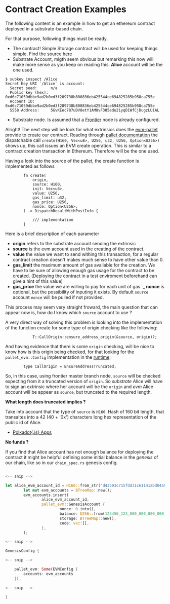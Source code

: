 # Contract Creation Examples

The following content is an example in how to get an ethereum contract deployed in a substrate-based chain.

For that purpose, following things must be ready.

- The contract! Simple Storage contract will be used for keeping things simple. Find the source [here](./resources/SimpleStorage.sol)
- Substrate Account, migth seem obvious but remarking this now will make more sense as you keep on reading this. **Alice** account will be the one used.
```
$ subkey inspect /Alice
Secret Key URI `/Alice` is account:
  Secret seed:      n/a
  Public key (hex): 0xd6c71059dbbe9ad2b0ed3f289738b800836eb425544ce694825285b958ca755e
  Account ID:       0xd6c71059dbbe9ad2b0ed3f289738b800836eb425544ce694825285b958ca755e
  SS58 Address:     5GvKEoc787uDV8etY1AM8vF385edu2iyqD1WfCjDugzLUiAL

```
- Substrate node. Is assumed that a [Frontier](https://github.com/paritytech/frontier) node is already configured.

Alright! The next step will be look for what extrinsics does the [evm-pallet](https://github.com/paritytech/frontier/blob/master/docs/frame/evm.md) provide to create our contract. Reading through [pallet documentation](https://substrate.dev/rustdocs/v2.0.0/pallet_evm/index.html) the dispatchable call `create(H160, Vec<u8>, U256, u32, U256, Option<U256>)` shows up, this call issues an EVM create operation. This is similar to a contract creation transaction in Ethereum. Therefore will be the one used. 

Having a look into the source of the pallet, the create function is implemented as follows

```
		fn create(
			origin,
			source: H160,
			init: Vec<u8>,
			value: U256,
			gas_limit: u32,
			gas_price: U256,
			nonce: Option<U256>,
		) -> DispatchResultWithPostInfo {

			/// implementation
		}
```

Here is a brief description of each parameter
- **origin** refers to the substrate account sending the extrinsic
- **source** is the evm account used in the creating of the contract.
- **value** the value we want to send withing this transaction, for a regular contract creation doesn't makes much sense to have other value than 0.
- **gas_limit** the maximum amount of gas available for the creation. We have to be sure of allowing enough gas usage for the contract to be created. (Deploying the contract in a test enviroment beforehand can give a hint of this value)
- **gas_price** the value we are willing to pay for each unit of gas.
_ **nonce** is optional, but the possibility of inputing it exists. By default `source` account `nonce` will be pulled if not provided.

This process may seem very straight froward, the main question that can appear now is, how do I know which `source` account to use ?

A very direct way of solving this problem is looking into the implementation of the function create for some type of origin checking like the following:
```
			T::CallOrigin::ensure_address_origin(&source, origin)?;
```

And having evidence that there is some `origin` checking, will be nice to know how is this origin being checked, for that looking for the `pallet_evm::Config` implementation in the [runtime](https://github.com/paritytech/frontier/blob/master/template/runtime/src/lib.rs#L285):

```
		type CallOrigin = EnsureAddressTruncated;
```

So, in this case, using frontier master branch node, `source` will be checked expecting from it a truncated version of `origin`. So _substrate_ Alice will have to sign an extrinsic where her account will be the `origin` and _evm_ Alice account will be appear as `source`, but truncated to the required length.

**What length does truncated implies ?**

Take into account that the type of `source` is `H160`. Hash of 160 bit length, that transaltes into a 42 (40 + '0x') characters long hex representation of the public id of Alice.

- [Polkadot{.js} Apps](https://polkadot.js.org/apps/)

**No funds ?**

If you find that Alice account has not enough balance for deploying the contract it might be helpful defining some initial balance in the *genesis* of our chain, like so in our `chain_spec.rs` genesis config.

```rust

<-- snip -->

let alice_evm_account_id = H160::from_str("d43593c715fdd31c61141abd04a99fd6822c8558").unwrap();
        let mut evm_accounts = BTreeMap::new();
        evm_accounts.insert(
                alice_evm_account_id,
                pallet_evm::GenesisAccount {
                        nonce: 0.into(),
                        balance: U256::from(123456_123_000_000_000_000_000u128),
                        storage: BTreeMap::new(),
                        code: vec![],
                },
        );

<-- snip -->

GenesisConfig {

<-- snip -->

	pallet_evm: Some(EVMConfig {
		accounts: evm_accounts
	}),

<-- snip -->

}

```
